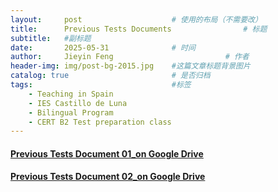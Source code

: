 ```yaml
---
layout:     post   				    # 使用的布局（不需要改）
title:      Previous Tests Documents				# 标题 
subtitle:   #副标题
date:       2025-05-31 				# 时间
author:     Jieyin Feng 						# 作者
header-img: img/post-bg-2015.jpg 	#这篇文章标题背景图片
catalog: true 						# 是否归档
tags:								#标签
    - Teaching in Spain 
    - IES Castillo de Luna
    - Bilingual Program
    - CERT B2 Test preparation class
---
```


#### [Previous Tests Document 01_on Google Drive](https://drive.google.com/file/d/1xiPexJFWLkncMqfteeR-kZUhdZDui1e2/view?usp=sharing)
#### [Previous Tests Document 02_on Google Drive](https://drive.google.com/file/d/1lp7i2Qzoj2-uUQdYOOdva3o-R7ms3qij/view?usp=sharing)
